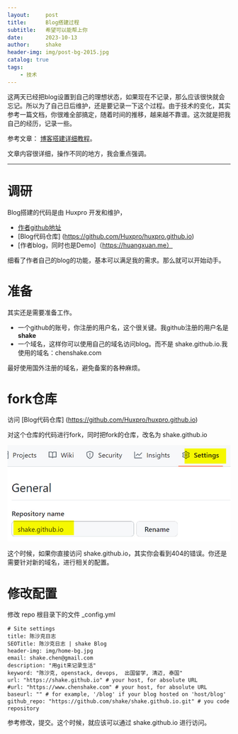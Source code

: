```yaml
---
layout:     post
title:      Blog搭建过程
subtitle:   希望可以能帮上你
date:       2023-10-13
author:     shake
header-img: img/post-bg-2015.jpg
catalog: true
tags:
    - 技术
---
```


这两天已经把blog设置到自己的理想状态，如果现在不记录，那么应该很快就会忘记。所以为了自己日后维护，还是要记录一下这个过程。由于技术的变化，其实参考一篇文档，你很难全部搞定，随着时间的推移，越来越不靠谱。这次就是把我自己的经历，记录一些。

参考文章： [博客搭建详细教程](https://github.com/qiubaiying/qiubaiying.github.io/wiki/%E5%8D%9A%E5%AE%A2%E6%90%AD%E5%BB%BA%E8%AF%A6%E7%BB%86%E6%95%99%E7%A8%8B)。

文章内容很详细，操作不同的地方，我会重点强调。

---
# 调研

Blog搭建的代码是由 Huxpro 开发和维护，
* [作者github地址](https://github.com/huxpro) 
* [Blog代码仓库] (https://github.com/Huxpro/huxpro.github.io)
* [作者blog，同时也是Demo]（https://huangxuan.me）

细看了作者自己的blog的功能，基本可以满足我的需求。那么就可以开始动手。

# 准备

其实还是需要准备工作。

* 一个github的账号，你注册的用户名，这个很关键。我github注册的用户名是**shake**
* 一个域名，这样你可以使用自己的域名访问blog。而不是 shake.github.io.我使用的域名：chenshake.com

最好使用国外注册的域名，避免备案的各种麻烦。

# fork仓库

访问 [Blog代码仓库] (https://github.com/Huxpro/huxpro.github.io) 

对这个仓库的代码进行fork，同时把fork的仓库，改名为 shake.github.io

![修改reop名字](img/repo-name.jpg "Repo name")

这个时候，如果你直接访问 shake.github.io，其实你会看到404的错误。你还是需要针对新的域名，进行相关的配置。

# 修改配置

修改 repo 根目录下的文件 _config.yml


	# Site settings
	title: 陈沙克日志
	SEOTitle: 陈沙克日志 | shake Blog
	header-img: img/home-bg.jpg
	email: shake.chen@gmail.com
	description: "用git来记录生活"
	keyword: "陈沙克, openstack, devops,  出国留学, 清迈, 泰国"
	url: "https://shake.github.io" # your host, for absolute URL
	#url: "https://www.chenshake.com" # your host, for absolute URL
	baseurl: "" # for example, '/blog' if your blog hosted on 'host/blog'
	github_repo: "https://github.com/shake/shake.github.io.git" # you code repository

参考修改，提交。这个时候，就应该可以通过 shake.github.io 进行访问。



